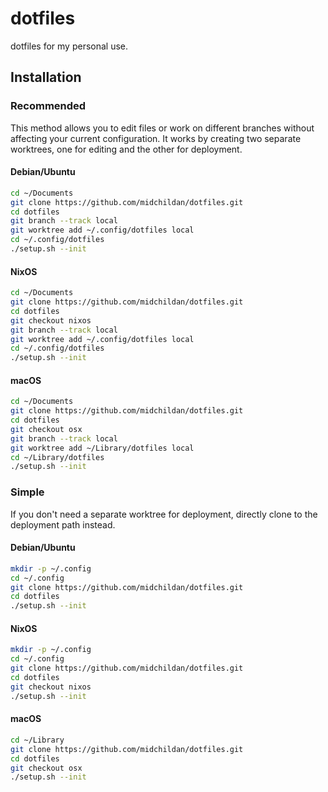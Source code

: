 dotfiles
========

dotfiles for my personal use.

Installation
------------

### Recommended

This method allows you to edit files or work on different branches without
affecting your current configuration. It works by creating two separate
worktrees, one for editing and the other for deployment.

#### Debian/Ubuntu

```sh
cd ~/Documents
git clone https://github.com/midchildan/dotfiles.git
cd dotfiles
git branch --track local
git worktree add ~/.config/dotfiles local
cd ~/.config/dotfiles
./setup.sh --init
```

#### NixOS

```sh
cd ~/Documents
git clone https://github.com/midchildan/dotfiles.git
cd dotfiles
git checkout nixos
git branch --track local
git worktree add ~/.config/dotfiles local
cd ~/.config/dotfiles
./setup.sh --init
```

#### macOS

```sh
cd ~/Documents
git clone https://github.com/midchildan/dotfiles.git
cd dotfiles
git checkout osx
git branch --track local
git worktree add ~/Library/dotfiles local
cd ~/Library/dotfiles
./setup.sh --init
```

### Simple

If you don't need a separate worktree for deployment, directly clone to the
deployment path instead.

#### Debian/Ubuntu

```sh
mkdir -p ~/.config
cd ~/.config
git clone https://github.com/midchildan/dotfiles.git
cd dotfiles
./setup.sh --init
```

#### NixOS

```sh
mkdir -p ~/.config
cd ~/.config
git clone https://github.com/midchildan/dotfiles.git
cd dotfiles
git checkout nixos
./setup.sh --init
```

#### macOS

```sh
cd ~/Library
git clone https://github.com/midchildan/dotfiles.git
cd dotfiles
git checkout osx
./setup.sh --init
```
